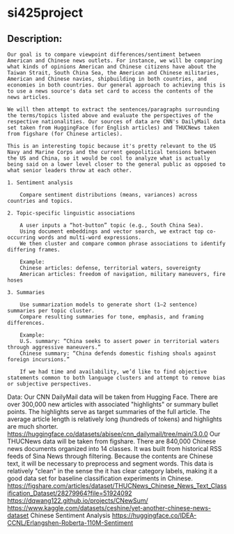 # si425project #
## Description: ##
    Our goal is to compare viewpoint differences/sentiment between American and Chinese news outlets. For instance, we will be comparing what kinds of opinions American and Chinese citizens have about the Taiwan Strait, South China Sea, the American and Chinese militaries, American and Chinese navies, shipbuilding in both countries, and economies in both countries. Our general approach to achieving this is to use a news source's data set card to access the contents of the news articles.

    We will then attempt to extract the sentences/paragraphs surrounding the terms/topics listed above and evaluate the perspectives of the respective nationalities. Our sources of data are CNN's DailyMail data set taken from HuggingFace (for English articles) and THUCNews taken from figshare (for Chinese articles).

    This is an interesting topic because it's pretty relevant to the US Navy and Marine Corps and the current geopolitical tensions between the US and China, so it would be cool to analyze what is actually being said on a lower level closer to the general public as opposed to what senior leaders throw at each other. 

    1. Sentiment analysis

        Compare sentiment distributions (means, variances) across countries and topics.

    2. Topic-specific linguistic associations

        A user inputs a “hot-button” topic (e.g., South China Sea).
        Using document embeddings and vector search, we extract top co-occurring words and multi-word expressions.
        We then cluster and compare common phrase associations to identify differing frames.

        Example:
        Chinese articles: defense, territorial waters, sovereignty
        American articles: freedom of navigation, military maneuvers, fire hoses

    3. Summaries

        Use summarization models to generate short (1–2 sentence) summaries per topic cluster.
        Compare resulting summaries for tone, emphasis, and framing differences.

        Example:
        U.S. summary: “China seeks to assert power in territorial waters through aggressive maneuvers.”
        Chinese summary: “China defends domestic fishing shoals against foreign incursions.”

        If we had time and availability, we’d like to find objective statements common to both language clusters and attempt to remove bias or subjective perspectives. 

Data:
    Our CNN DailyMail data will be taken from Hugging Face. There are over 300,000 new articles with associated "highlights" or summary bullet points. The highlights serve as target summaries of the full article. The average article length is relatively long (hundreds of tokens) and highlights are much shorter.
        https://huggingface.co/datasets/abisee/cnn_dailymail/tree/main/3.0.0
    Our THUCNews data will be taken from figshare. There are 840,000 Chinese news documents organized into 14 classes. It was built from historical RSS feeds of Sina News through filtering. Because the contents are Chinese text, it will be necessary to preprocess and segment words. This data is relatively "clean" in the sense the it has clear category labels, making it a good data set for baseline classification experiments in Chinese. 
        https://figshare.com/articles/dataset/THUCNews_Chinese_News_Text_Classification_Dataset/28279964?file=51924092
        https://dqwang122.github.io/projects/CNewSum/
        https://www.kaggle.com/datasets/ceshine/yet-another-chinese-news-dataset
    Chinese Sentiment Analysis
    https://huggingface.co/IDEA-CCNL/Erlangshen-Roberta-110M-Sentiment